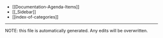 * [[Documentation-Agenda-Items]]
* [[_Sidebar]]
* [[index-of-categories]]

*****
NOTE: this file is automatically generated. Any edits will be overwritten.
